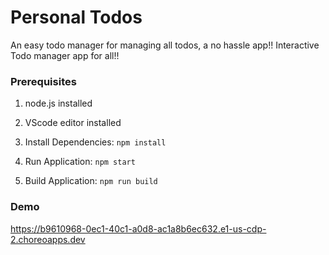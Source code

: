 # Personal Todos

An easy todo manager for managing all todos, a no hassle app!!
Interactive Todo manager app for all!!

### Prerequisites

1. node.js installed
2. VScode editor installed

3. Install Dependencies: `npm install`
4. Run Application: `npm start`
5. Build Application: `npm run build`

### Demo

https://b9610968-0ec1-40c1-a0d8-ac1a8b6ec632.e1-us-cdp-2.choreoapps.dev
